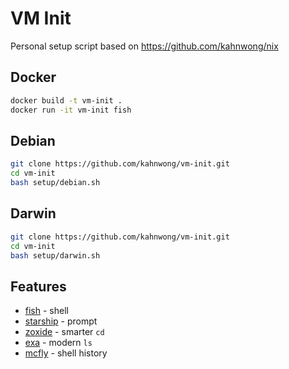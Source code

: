 # VM Init

Personal setup script based on <https://github.com/kahnwong/nix>

## Docker

```bash
docker build -t vm-init .
docker run -it vm-init fish
```

## Debian

```bash
git clone https://github.com/kahnwong/vm-init.git
cd vm-init
bash setup/debian.sh
```

## Darwin

```bash
git clone https://github.com/kahnwong/vm-init.git
cd vm-init
bash setup/darwin.sh
```

## Features

- [fish](https://github.com/fish-shell/fish-shell) - shell
- [starship](https://github.com/starship/starship) - prompt
- [zoxide](https://github.com/ajeetdsouza/zoxide) - smarter `cd`
- [exa](https://github.com/ogham/exa) - modern `ls`
- [mcfly](https://github.com/cantino/mcfly) - shell history

